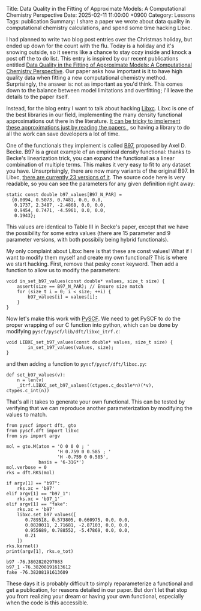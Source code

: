 Title: Data Quality in the Fitting of Approximate Models: A Computational Chemistry Perspective
Date: 2025-02-11 11:00:00 +0900
Category: Lessons
Tags: publication
Summary: I share a paper we wrote about data quality in computational chemistry calculations, and spend some time hacking Libxc.

I had planned to write two blog post entries over the Christmas holiday, but ended up down for the count with the flu. Today is a holiday and it's snowing outside, so it seems like a chance to stay cozy inside and knock a post off the to do list. This entry is inspired by our recent publications entitled [Data Quality in the Fitting of Approximate Models: A Computational Chemistry Perspective](https://doi.org/10.1021/acs.jctc.4c01063). Our paper asks how important is it to have high quality data when fitting a new computational chemistry method. Surprisingly, the answer is: not as important as you'd think. This comes down to the balance between model limitations and overfitting; I'll leave the details to the paper itself.

Instead, for the blog entry I want to talk about hacking [Libxc](https://libxc.gitlab.io/). Libxc is one of the best libraries in our field, implementing the many density functional approximations out there in the literature. [It can be tricky to implement these approximations just by reading the papers
](https://doi.org/10.1063/5.0167763), so having a library to do all the work can save developers a lot of time. 

One of the functionals they implement is called [B97](https://doi.org/10.1063/1.475007), proposed by Axel D. Becke. B97 is a great example of an empirical density functional: thanks to Becke's linearization trick, you can expand the functional as a linear combination of multiple terms. This makes it very easy to fit to any dataset you have. Unsurprisingly, there are now many variants of the original B97. In Libxc, [there are currently 23 versions of it](https://github.com/ElectronicStructureLibrary/libxc/blob/master/src/gga_xc_b97.c). The source code here is very readable, so you can see the parameters for any given definition right away:
```
static const double b97_values[B97_N_PAR] =
  {0.8094, 0.5073, 0.7481, 0.0, 0.0,
   0.1737, 2.3487, -2.4868, 0.0, 0.0,
   0.9454, 0.7471, -4.5961, 0.0, 0.0,
   0.1943};
```
This values are identical to Table III in Becke's paper, except that we have the possibility for some extra values (there are 15 parameter and 9 parameter versions, with both possibily being hybrid functionals).

My only complaint about Libxc here is that these are const values! What if I want to modify them myself and create my own functional? This is where we start hacking. First, remove that pesky `const` keyword. Then add a function to allow us to modify the parameters:
```
void in_set_b97_values(const double* values, size_t size) {
    assert(size == B97_N_PAR); // Ensure size match
    for (size_t i = 0; i < size; ++i) {
        b97_values[i] = values[i];
    } 
} 
```
Now let's make this work with [PySCF](https://pyscf.org/). We need to get PySCF to do the proper wrapping of our C function into python, which can be done by modifying `pyscf/pyscf/lib/dft/libxc_itrf.c`:
```
void LIBXC_set_b97_values(const double* values, size_t size) {
        in_set_b97_values(values, size);
}
```
and then adding a function to `pyscf/pyscf/dft/libxc.py`:
```
def set_b97_values(v):
    n = len(v)    
    _itrf.LIBXC_set_b97_values((ctypes.c_double*n)(*v), ctypes.c_int(n))
```

That's all it takes to generate your own functional. This can be tested by verifying that we can reproduce another parameterization by modifying the values to match.
```
from pyscf import dft, gto
from pyscf.dft import libxc
from sys import argv

mol = gto.M(atom = 'O 0 0 0 ; '
                   'H 0.759 0 0.585 ; '
                   'H -0.759 0 0.585',
            basis = '6-31G*')
mol.verbose = 0
rks = dft.RKS(mol) 

if argv[1] == "b97":
    rks.xc = 'b97'
elif argv[1] == "b97_1":
    rks.xc = 'b97_1'
elif argv[1] == "fake":
    rks.xc = 'b97'
    libxc.set_b97_values([
       0.789518, 0.573805, 0.660975, 0.0, 0.0,
       0.0820011, 2.71681, -2.87103, 0.0, 0.0,
       0.955689, 0.788552, -5.47869, 0.0, 0.0,
       0.21
    ])
rks.kernel()
print(argv[1], rks.e_tot)
```
```
b97 -76.3802820297083
b97_1 -76.38208191613612
fake -76.38208191613609
```
These days it is probably difficult to simply reparameterize a functional and get a publication, for reasons detailed in our paper. But don't let that stop you from realizing your dream or having your own functional, especially when the code is this accessible. 

